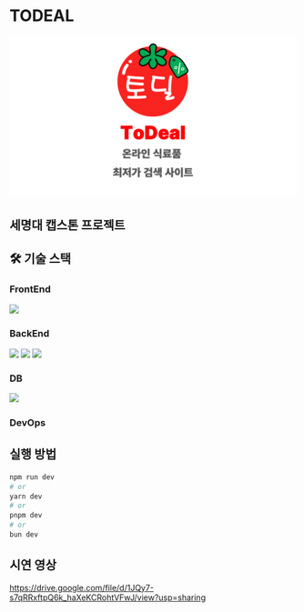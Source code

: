 # TODEAL

![logo](/readme_data/logo.png)

## 세명대 캡스톤 프로젝트

## 🛠 기술 스택

### FrontEnd

<img src="https://img.shields.io/badge/next.js-000000?style=for-the-badge&logo=next.js&logoColor=white"><p>

### BackEnd

<img src="https://img.shields.io/badge/next.js-000000?style=for-the-badge&logo=next.js&logoColor=white">
<img src="https://img.shields.io/badge/Express-f7df1d?style=for-the-badge&logo=express&logoColor=black"/>
<img src="https://img.shields.io/badge/FastAPI-009688?&style=for-the-badge&logo=fastapi&logoColor=white"/>

### DB</br>

<img src="https://img.shields.io/badge/MariaDB-003545?style=for-the-badge&logo=mariadb&logoColor=white"/>

### DevOps





## 실행 방법
```bash
npm run dev
# or
yarn dev
# or
pnpm dev
# or
bun dev
```

## 시연 영상
https://drive.google.com/file/d/1JQy7-s7qRRxftpQ6k_haXeKCRohtVFwJ/view?usp=sharing
